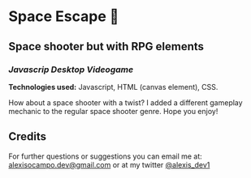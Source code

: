 # Space Escape :rocket:
## Space shooter but with RPG elements
### *Javascrip Desktop Videogame*
**Technologies used:** Javascript, HTML (canvas element), CSS.

How about a space shooter with a twist? I added a different gameplay mechanic to the regular space shooter genre. Hope you enjoy!

## Credits

For further questions or suggestions you can email me at: [alexisocampo.dev@gmail.com](mailto:alexisocampo.dev@gmail.com) or at my twitter [@alexis_dev1](https://twitter.com/alexis_dev1)